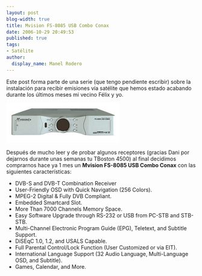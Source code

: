 ```yaml
---
layout: post
blog-width: true
title: Mvision FS-8085 USB Combo Conax
date: 2006-10-29 20:49:53
published: true
tags:
- Satélite
author:
  display_name: Manel Rodero
---
```


Este post forma parte de una serie (que tengo pendiente escribir) sobre la instalación para recibir emisiones vía satélite que hemos estado acabando durante los últimos meses mi vecino Félix y yo.

![Mvision FS-8085 USB Combo Conax][1]

Después de mucho leer y de probar algunos receptores (gracias Dani por dejarnos durante unas semanas tu TBoston 4500) al final decidimos comprarnos hace ya 1 mes un **Mvision FS-8085 USB Combo Conax** con las siguientes características:

* DVB-S and DVB-T Combination Receiver
* User-Friendly OSD with Quick Navigation (256 Colors).
* MPEG-2 Digital & Fully DVB Compliant.
* Embedded Smartcard Slot.
* More Than 7000 Channels Memory Space.
* Easy Software Upgrade through RS-232 or USB from PC-STB and STB-STB.
* Multi-Channel Electronic Program Guide (EPG), Teletext, and Subtitle Support.
* DiSEqC 1.0, 1.2, and USALS Capable.
* Full Parental Control/Lock Function (User Customized or via EIT).
* International Language Support (32 Audio Language, Multi-Language OSD, and Subtitle).
* Games, Calendar, and More.

[1]: /assets/img/blog/2006-10-29_image_1.jpg
